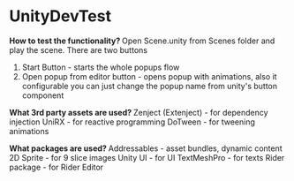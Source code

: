 # UnityDevTest

<b>How to test the functionality? </b>
Open Scene.unity from Scenes folder and play the scene. There are two buttons
1. Start Button - starts the whole popups flow
2. Open popup from editor button - opens popup with animations, also it configurable you can just change the popup name from unity's button component

<b>What 3rd party assets are used? </b>
Zenject (Extenject) - for dependency injection
UniRX - for reactive programming
DoTween - for tweening animations

<b> What packages are used? </b>
Addressables - asset bundles, dynamic content
2D Sprite - for 9 slice images
Unity UI - for UI
TextMeshPro - for texts
Rider package - for Rider Editor

